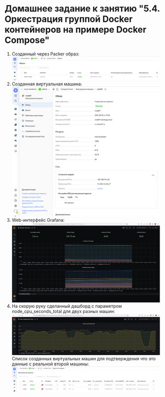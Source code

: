 # Домашнее задание к занятию "5.4. Оркестрация группой Docker контейнеров на примере Docker Compose"
1. Созданный через Packer образ:  
   ![DiskImage](./pictures/DiskImage.PNG)
2. Созданная виртуальная машина:  
   ![VirtualMachine](./pictures/VirtualMachine.PNG)
3. Web-интерфейс Grafana:  
   ![Grafana](./pictures/grafana.PNG)
4. На скорую руку сделанный дашборд с параметром node_cpu_seconds_total для двух разных машин:  
   ![Grafana2](./pictures/grafana2.PNG)  
   Список созданных виртуальных машин для подтверждения что это данные c реальной второй машины:  
   ![VirtualMachine2](./pictures/VirtualMachine2.PNG)
